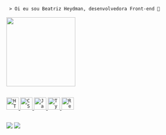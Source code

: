 ```diff
 > Oi eu sou Beatriz Heydman, desenvolvedora Front-end 💜
```

<div align="center">
  <a href="https://github.com/Beatriz-Heydman">
<div align="start">
<!-- <img height="180em"  src="https://github-readme-stats.vercel.app/api?username=Beatriz-Heydman&show_icons=true&theme=dracula&include_all_commits=true&count_private=tokyonight"/> -->
  <img height="180em"  src="https://github-readme-stats.vercel.app/api/top-langs/?username=Beatriz-Heydman&layout=compact&langs_count=7&theme=tokyonight"/>
</div>
</div>

##

<div>
 <code><img height="32" src="https://cdn3.iconfinder.com/data/icons/popular-services-brands/512/html5-512.png" alt="HTML5"/></code>
 <code><img height="32" src="https://th.bing.com/th/id/R.f977ffc8a057f37d0215fb0bb61b0d95?rik=8iCr04yTZGUMtw&riu=http%3a%2f%2fdev-wolf.com%2fwp-content%2fuploads%2f2014%2f12%2fcss.png&ehk=Oce47ACS6fMxiZHb%2fS%2fh1cTxGZaGWXVrmTtNRqkEm5o%3d&risl=&pid=ImgRaw&r=0" alt="CSS"/></code>
 <code><img height="32" src="https://unity.voximplant.com/70b5435d958e0eedb7901b2f99fb92a0.png" alt="Javascript"/></code>
 <code><img height="32" src="https://digipa.tech/wp-content/themes/new-magic-website-theme/img/services/it-consulting/typescript-logo.png" alt="Typescript"/></code>
 <code><img height="32" src="https://th.bing.com/th/id/R.effbf04ba1955eed2b94ac1151b72804?rik=H36v%2f0SCr80ukw&riu=http%3a%2f%2fscopeone.ro%2fimages%2freact.png&ehk=cj0YShc1CglzfxPv8Rqvdq%2fWtU1jyGB0Ry5hbYcM%2bFE%3d&risl=&pid=ImgRaw&r=0" alt="React"/></code>
</div>
  
##

<div> 	
 <a href = "mailto:biaheydman@gmail.com"><img src="https://img.shields.io/badge/Gmail-DB7093?style=for-the-badge&logo=gmail&logoColor=white" target="_blank"></a>
 <a href = "https://www.linkedin.com/in/beatriz-heydman/" ><img src="https://img.shields.io/badge/LinkedIn-DB7093?style=for-the-badge&logo=linkedin&logoColor=white" target="_blank"></a>
</div>
